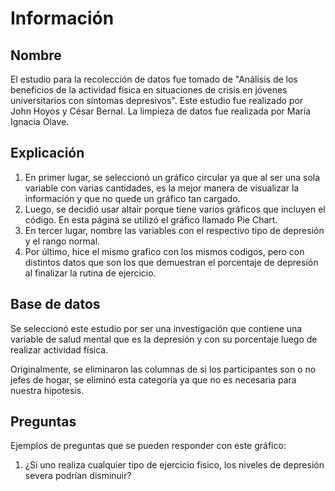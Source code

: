 # Información
## Nombre
El estudio para la recolección de datos fue tomado de "Análisis de los beneficios de la actividad física en situaciones de crisis en jóvenes universitarios con síntomas depresivos". Este estudio fue realizado por John Hoyos y César Bernal. 
La limpieza de datos fue realizada por María Ignacia Olave.

## Explicación 
1. En primer lugar, se seleccionó un gráfico circular ya que al ser una sola variable con varias cantidades, es la mejor manera de visualizar la información y que no quede un gráfico tan cargado. 
2. Luego, se decidió usar altair porque tiene varios gráficos que incluyen el código. En esta página se utilizó el gráfico llamado Pie Chart.
3. En tercer lugar, nombre las variables con el respectivo tipo de depresión y el rango normal. 
4. Por último, hice el mismo grafico con los mismos codigos, pero con distintos datos que son los que demuestran el porcentaje de depresión al finalizar la rutina de ejercicio.

## Base de datos
Se seleccionó este estudio por ser una investigación que contiene una variable de salud mental que es la depresión y con su porcentaje luego de realizar actividad física.

Originalmente, se eliminaron las columnas de si los participantes son o no jefes de hogar, se eliminó esta categoría ya que no es necesaria para nuestra hipotesis.

## Preguntas
Ejemplos de preguntas que se pueden responder con este gráfico:
1. ¿Si uno realiza cualquier tipo de ejercicio fisico, los niveles de depresión severa podrían disminuir? 

